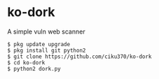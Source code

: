 # ko-dork
A simple vuln web scanner

```
$ pkg update upgrade
$ pkg install git python2
$ git clone https://github.com/ciku370/ko-dork
$ cd ko-dork
$ python2 dork.py
```

